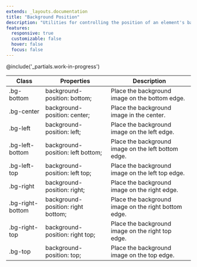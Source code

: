 ```yaml
---
extends: _layouts.documentation
title: "Background Position"
description: "Utilities for controlling the position of an element's background image."
features:
  responsive: true
  customizable: false
  hover: false
  focus: false
---
```


@include('_partials.work-in-progress')

<div class="border-t border-grey-lighter">
  <table class="w-full text-left" style="border-collapse: collapse;">
    <thead>
      <tr>
        <th class="text-sm font-semibold text-grey-darker p-2 bg-grey-lightest">Class</th>
        <th class="text-sm font-semibold text-grey-darker p-2 bg-grey-lightest">Properties</th>
        <th class="text-sm font-semibold text-grey-darker p-2 bg-grey-lightest">Description</th>
      </tr>
    </thead>
    <tbody class="align-baseline">
      <tr>
        <td class="p-2 border-t border-smoke font-mono text-xs text-purple-dark whitespace-no-wrap">.bg-bottom</td>
        <td class="p-2 border-t border-smoke font-mono text-xs text-blue-dark whitespace-no-wrap">background-position: bottom;</td>
        <td class="p-2 border-t border-smoke text-sm text-grey-darker">Place the background image on the bottom edge.</td>
      </tr>
      <tr>
        <td class="p-2 border-t border-smoke-light font-mono text-xs text-purple-dark whitespace-no-wrap">.bg-center</td>
        <td class="p-2 border-t border-smoke-light font-mono text-xs text-blue-dark whitespace-no-wrap">background-position: center;</td>
        <td class="p-2 border-t border-smoke-light text-sm text-grey-darker">Place the background image in the center.</td>
      </tr>
      <tr>
        <td class="p-2 border-t border-smoke-light font-mono text-xs text-purple-dark whitespace-no-wrap">.bg-left</td>
        <td class="p-2 border-t border-smoke-light font-mono text-xs text-blue-dark whitespace-no-wrap">background-position: left;</td>
        <td class="p-2 border-t border-smoke-light text-sm text-grey-darker">Place the background image on the left edge.</td>
      </tr>
      <tr>
        <td class="p-2 border-t border-smoke-light font-mono text-xs text-purple-dark whitespace-no-wrap">.bg-left-bottom</td>
        <td class="p-2 border-t border-smoke-light font-mono text-xs text-blue-dark whitespace-no-wrap">background-position: left bottom;</td>
        <td class="p-2 border-t border-smoke-light text-sm text-grey-darker">Place the background image on the left bottom edge.</td>
      </tr>
      <tr>
        <td class="p-2 border-t border-smoke-light font-mono text-xs text-purple-dark whitespace-no-wrap">.bg-left-top</td>
        <td class="p-2 border-t border-smoke-light font-mono text-xs text-blue-dark whitespace-no-wrap">background-position: left top;</td>
        <td class="p-2 border-t border-smoke-light text-sm text-grey-darker">Place the background image on the left top edge.</td>
      </tr>
      <tr>
        <td class="p-2 border-t border-smoke-light font-mono text-xs text-purple-dark whitespace-no-wrap">.bg-right</td>
        <td class="p-2 border-t border-smoke-light font-mono text-xs text-blue-dark whitespace-no-wrap">background-position: right;</td>
        <td class="p-2 border-t border-smoke-light text-sm text-grey-darker">Place the background image on the right edge.</td>
      </tr>
      <tr>
        <td class="p-2 border-t border-smoke-light font-mono text-xs text-purple-dark whitespace-no-wrap">.bg-right-bottom</td>
        <td class="p-2 border-t border-smoke-light font-mono text-xs text-blue-dark whitespace-no-wrap">background-position: right bottom;</td>
        <td class="p-2 border-t border-smoke-light text-sm text-grey-darker">Place the background image on the right bottom edge.</td>
      </tr>
      <tr>
        <td class="p-2 border-t border-smoke-light font-mono text-xs text-purple-dark whitespace-no-wrap">.bg-right-top</td>
        <td class="p-2 border-t border-smoke-light font-mono text-xs text-blue-dark whitespace-no-wrap">background-position: right top;</td>
        <td class="p-2 border-t border-smoke-light text-sm text-grey-darker">Place the background image on the right top edge.</td>
      </tr>
      <tr>
        <td class="p-2 border-t border-smoke-light font-mono text-xs text-purple-dark whitespace-no-wrap">.bg-top</td>
        <td class="p-2 border-t border-smoke-light font-mono text-xs text-blue-dark whitespace-no-wrap">background-position: top;</td>
        <td class="p-2 border-t border-smoke-light text-sm text-grey-darker">Place the background image on the top edge.</td>
      </tr>
    </tbody>
  </table>
</div>
